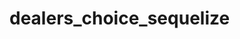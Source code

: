 # dealers_choice_sequelize

<!-- 
1. choose your data model
2. you must at least one belongsTo relationship (same model or separate model)
3. be creative
4. seed and sync some data
5. set up express routes which return data and associated data from the various model(s)
6. at a minimum return routes with json data, but feel free to return html -->

